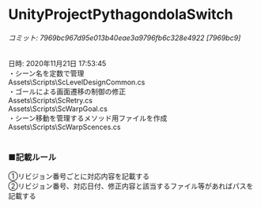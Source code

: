 # UnityProjectPythagondolaSwitch<br>
###### コミット: 7969bc967d95e013b40eae3a9796fb6c328e4922 [7969bc9]
日時: 2020年11月21日 17:53:45<br>
・シーン名を定数で管理<br>
Assets\Scripts\ScLevelDesignCommon.cs<br>
・ゴールによる画面遷移の制御の修正<br>
Assets\Scripts\ScRetry.cs<br>
Assets\Scripts\ScWarpGoal.cs<br>
・シーン移動を管理するメソッド用ファイルを作成<br>
Assets\Scripts\ScWarpScences.cs<br>
<br>
### ■記載ルール<br>
①リビジョン番号ごとに対応内容を記載する<br>
②リビジョン番号、対応日付、修正内容と該当するファイル等があればパスを記載する<br>

